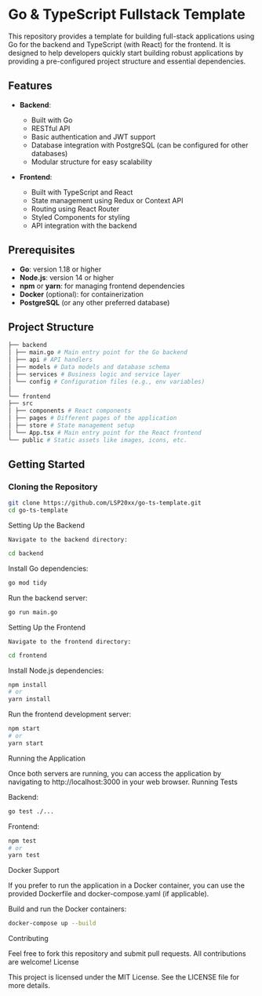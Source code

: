 # Go & TypeScript Fullstack Template

This repository provides a template for building full-stack applications using Go for the backend and TypeScript (with React) for the frontend. It is designed to help developers quickly start building robust applications by providing a pre-configured project structure and essential dependencies.

## Features

- **Backend**: 
  - Built with Go
  - RESTful API
  - Basic authentication and JWT support
  - Database integration with PostgreSQL (can be configured for other databases)
  - Modular structure for easy scalability

- **Frontend**:
  - Built with TypeScript and React
  - State management using Redux or Context API
  - Routing using React Router
  - Styled Components for styling
  - API integration with the backend

## Prerequisites

- **Go**: version 1.18 or higher
- **Node.js**: version 14 or higher
- **npm** or **yarn**: for managing frontend dependencies
- **Docker** (optional): for containerization
- **PostgreSQL** (or any other preferred database)

## Project Structure

```bash
├── backend
│ ├── main.go # Main entry point for the Go backend
│ ├── api # API handlers
│ ├── models # Data models and database schema
│ ├── services # Business logic and service layer
│ └── config # Configuration files (e.g., env variables)
│
└── frontend
├── src
│ ├── components # React components
│ ├── pages # Different pages of the application
│ ├── store # State management setup
│ └── App.tsx # Main entry point for the React frontend
└── public # Static assets like images, icons, etc.
```

## Getting Started

### Cloning the Repository

```bash
git clone https://github.com/LSP20xx/go-ts-template.git
cd go-ts-template
```

Setting Up the Backend

    Navigate to the backend directory:
```bash
cd backend
```

Install Go dependencies:

```bash
go mod tidy
```

Run the backend server:

```bash
go run main.go
```

Setting Up the Frontend

    Navigate to the frontend directory:
```bash
cd frontend
```
Install Node.js dependencies:

```bash
npm install
# or
yarn install
```

Run the frontend development server:

```bash
npm start
# or
yarn start
```

Running the Application

Once both servers are running, you can access the application by navigating to http://localhost:3000 in your web browser.
Running Tests

Backend:

```bash
go test ./...
```

Frontend:

```bash
npm test
# or
yarn test
```

Docker Support

If you prefer to run the application in a Docker container, you can use the provided Dockerfile and docker-compose.yaml (if applicable).

Build and run the Docker containers:

```bash
docker-compose up --build
```

Contributing

Feel free to fork this repository and submit pull requests. All contributions are welcome!
License

This project is licensed under the MIT License. See the LICENSE file for more details.